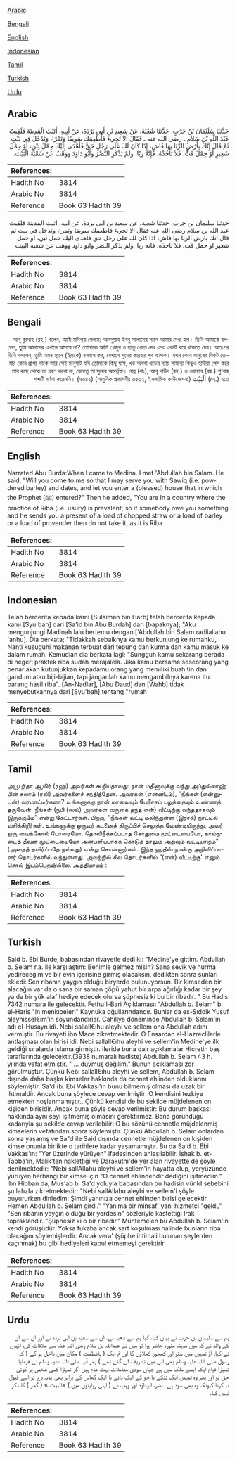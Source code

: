 [Arabic](#arabic)

[Bengali](#bengali)

[English](#english)

[Indonesian](#indonesian)

[Tamil](#tamil)

[Turkish](#turkish)

[Urdu](#urdu)

## Arabic


<div dir="rtl" lang="ar" style={{fontSize:'larger',backgroundColor:'#f8f9fa',padding:20}}>
حَدَّثَنَا سُلَيْمَانُ بْنُ حَرْبٍ، حَدَّثَنَا شُعْبَةُ، عَنْ سَعِيدِ بْنِ أَبِي بُرْدَةَ، عَنْ أَبِيهِ، أَتَيْتُ الْمَدِينَةَ فَلَقِيتُ عَبْدَ اللَّهِ بْنَ سَلاَمٍ ـ رضى الله عنه ـ فَقَالَ أَلاَ تَجِيءُ فَأُطْعِمَكَ سَوِيقًا وَتَمْرًا، وَتَدْخُلَ فِي بَيْتٍ ثُمَّ قَالَ إِنَّكَ بِأَرْضٍ الرِّبَا بِهَا فَاشٍ، إِذَا كَانَ لَكَ عَلَى رَجُلٍ حَقٌّ فَأَهْدَى إِلَيْكَ حِمْلَ تِبْنٍ، أَوْ حِمْلَ شَعِيرٍ أَوْ حِمْلَ قَتٍّ، فَلاَ تَأْخُذْهُ، فَإِنَّهُ رِبًا‏.‏ وَلَمْ يَذْكُرِ النَّضْرُ وَأَبُو دَاوُدَ وَوَهْبٌ عَنْ شُعْبَةَ الْبَيْتَ‏.‏
</div>
<div style={{backgroundColor:'#f8f9fa',padding:20, marginBottom: 10}}><table> <thead> <tr> <th>References:</th> <th></th> </tr> </thead> <tbody><tr><td>Hadith No</td><td>3814</td></tr><tr><td>Arabic No</td><td>3814</td></tr><tr><td>Reference</td><td>Book 63 Hadith 39</td></tr></tbody></table></div>


<div dir="rtl" lang="ar" style={{fontSize:'larger',backgroundColor:'#f8f9fa',padding:20}}>
حدثنا سليمان بن حرب، حدثنا شعبة، عن سعيد بن ابي بردة، عن ابيه، اتيت المدينة فلقيت عبد الله بن سلام رضى الله عنه فقال الا تجيء فاطعمك سويقا وتمرا، وتدخل في بيت ثم قال انك بارض الربا بها فاش، اذا كان لك على رجل حق فاهدى اليك حمل تبن، او حمل شعير او حمل قت، فلا تاخذه، فانه ربا. ولم يذكر النضر وابو داود ووهب عن شعبة البيت
</div>
<div style={{backgroundColor:'#f8f9fa',padding:20, marginBottom: 10}}><table> <thead> <tr> <th>References:</th> <th></th> </tr> </thead> <tbody><tr><td>Hadith No</td><td>3814</td></tr><tr><td>Arabic No</td><td>3814</td></tr><tr><td>Reference</td><td>Book 63 Hadith 39</td></tr></tbody></table></div>

## Bengali


<div dir="rtl" lang="bn" style={{fontSize:'larger',backgroundColor:'#f8f9fa',padding:20}}>
আবূ বুরদাহ (রহ.) বলেন, আমি মদিনা্য় গেলাম; আবদুল্লাহ ইবনু সালামের সাথে আমার দেখা হল। তিনি আমাকে বললেন, তুমি আমাদের এখানে আসবে না? তোমাকে আমি খেজুর ও ছাতু খেতে দেব এবং একটি ঘরে থাকতে দেব। অতঃপর তিনি বললেন, তুমি এমন স্থানে (ইরাকে) বসবাস কর, যেখানে সুদের কারবার খুব ব্যাপক। যখন কোন মানুষের নিকট তোমার কোন প্রাপ্য থাকে আর সেই মানুষটি যদি তোমাকে কিছু ঘাস, খড় অথবা খড়ের ন্যায় সামান্য কিছুও হাদীয়া পেশ করে তার কাছ থেকে তা গ্রহণ করো না, যেহেতু তা সুদের অন্তর্ভুক্ত। নায্র (রাঃ), আবূ দাউদ (রহ.) ও ওয়াহাব (রহ.) শু‘বাহ্ (রহ.) হতে الْبَيْتَ শব্দটি বর্ণনা করেননি। (৭৩৪২) (আধুনিক প্রকাশনীঃ ৩৫৩২, ইসলামিক ফাউন্ডেশনঃ)
</div>
<div style={{backgroundColor:'#f8f9fa',padding:20, marginBottom: 10}}><table> <thead> <tr> <th>References:</th> <th></th> </tr> </thead> <tbody><tr><td>Hadith No</td><td>3814</td></tr><tr><td>Arabic No</td><td>3814</td></tr><tr><td>Reference</td><td>Book 63 Hadith 39</td></tr></tbody></table></div>

## English


<div dir="ltr" lang="en" style={{fontSize:'larger',backgroundColor:'#f8f9fa',padding:20}}>
Narrated Abu Burda:When I came to Medina. I met 'Abdullah bin Salam. He said, "Will you come to me so that I may serve you with Sawiq (i.e. powdered barley) and dates, and let you enter a (blessed) house that in which the Prophet (ﷺ) entered?" Then he added, "You are In a country where the practice of Riba (i.e. usury) is prevalent; so if somebody owe you something and he sends you a present of a load of chopped straw or a load of barley or a load of provender then do not take it, as it is Riba
</div>
<div style={{backgroundColor:'#f8f9fa',padding:20, marginBottom: 10}}><table> <thead> <tr> <th>References:</th> <th></th> </tr> </thead> <tbody><tr><td>Hadith No</td><td>3814</td></tr><tr><td>Arabic No</td><td>3814</td></tr><tr><td>Reference</td><td>Book 63 Hadith 39</td></tr></tbody></table></div>

## Indonesian


<div dir="ltr" lang="id" style={{fontSize:'larger',backgroundColor:'#f8f9fa',padding:20}}>
Telah bercerita kepada kami [Sulaiman bin Harb] telah bercerita kepada kami [Syu'bah] dari [Sa'id bin Abu Burdah] dari [bapaknya]; "Aku mengunjungi Madinah lalu bertemu dengan ['Abdullah bin Salam radliallahu 'anhu]. Dia berkata; "Tidakkah sebaiknya kamu berkunjung ke rumahku, Nanti kusuguhi makanan terbuat dari tepung dan kurma dan kamu masuk ke dalam rumah. Kemudian dia berkata lagi; "Sungguh kamu sekarang berada di negeri praktek riba sudah merajalela. Jika kamu bersama seseorang yang benar akan kutunjukkan kepadamu orang yang memiliki buah tin dan gandum atau biji-bijian, tapi janganlah kamu mengambilnya karena itu barang hasil riba". [An-Nadlar], [Abu Daud] dan [Wahb] tidak menyebutkannya dari [Syu'bah] tentang "rumah
</div>
<div style={{backgroundColor:'#f8f9fa',padding:20, marginBottom: 10}}><table> <thead> <tr> <th>References:</th> <th></th> </tr> </thead> <tbody><tr><td>Hadith No</td><td>3814</td></tr><tr><td>Arabic No</td><td>3814</td></tr><tr><td>Reference</td><td>Book 63 Hadith 39</td></tr></tbody></table></div>

## Tamil


<div dir="ltr" lang="ta" style={{fontSize:'larger',backgroundColor:'#f8f9fa',padding:20}}>
அபூபுர்தா ஆமிர் (ரஹ்) அவர்கள் கூறியதாவது: நான் மதீனாவுக்கு வந்து அப்துல்லாஹ் பின் சலாம் (ரலி) அவர்களைச் சந்தித்தேன். அவர்கள் (என்னிடம்), “நீங்கள் (என்னுடன்) வரமாட்டீர்களா? உங்களுக்கு நான் மாவையும் பேரீச்சம் பழத்தையும் உண்ணத் தருவேன். நீங்கள் (நபி (ஸல்) அவர்கள் வருகை தந்த என்) வீட்டிற்கு வந்ததாகவும் இருக்குமே” என்று கேட்டார்கள். பிறகு, “நீங்கள் வட்டி மலிந்துள்ள (இராக்) நாட்டில் வசிக்கிறீர்கள். உங்களுக்கு ஒருவர் கடனைத் திருப்பிச் செலுத்த வேண்டியிருந்து, அவர் ஒரு வைக்கோல் போரையோ, தொலிநீக்கப்படாத கோதுமை மூட்டையையோ, கால்நடைத் தீவன மூட்டையையோ அன்பளிப்பாகக் கொடுத் தாலும் அதுவும் வட்டியாகும்” (அதைத் தவிர்ப்பதே நல்லது) என்று சொன்னார்கள். இந்த ஹதீஸ் நான்கு அறிவிப்பாளர் தொடர்களில் வந்துள்ளது. அவற்றில் சில தொடர்களில் “(என்) வீட்டிற்கு' எனும் சொல் இடம்பெறவில்லை. அத்தியாயம் :
</div>
<div style={{backgroundColor:'#f8f9fa',padding:20, marginBottom: 10}}><table> <thead> <tr> <th>References:</th> <th></th> </tr> </thead> <tbody><tr><td>Hadith No</td><td>3814</td></tr><tr><td>Arabic No</td><td>3814</td></tr><tr><td>Reference</td><td>Book 63 Hadith 39</td></tr></tbody></table></div>

## Turkish


<div dir="ltr" lang="tr" style={{fontSize:'larger',backgroundColor:'#f8f9fa',padding:20}}>
Said b. Ebi Burde, babasından rivayetle dedi ki: "Medine'ye gittim. Abdullah b. Selam r.a. ile karşılaştım: Benimle gelmez misin? Sana sevik ve hurma yedireceğim ve bir evin içerisine girmiş olacaksın, dedikten sonra şunları ekledi: Sen ribanın yaygın olduğu biryerde bulunuyorsun. Bir kimseden bir alacağın var da o sana bir saman çöpü yahut bir arpa ağırlığı kadar bir şey ya da bir yük alaf hediye edecek olursa şüphesiz ki bu bir ribadır. " Bu Hadis 7342 numara ile gelecektir. Fethu'l-Bari Açıklaması: "Abdullah b. Selam" b. el-Haris "in menkıbeleri" Kaynuka oğullarındandır. Bunlar da es-Sıddik Yusuf aleyhissel€ım'ın soyundandıriar. Cahiliye döneminde Abdullah b. Selam'ın adı el-Husayn idi. Nebi sallall€ıhu aleyhi ve sellem ona Abdullah adını vermiştir. Bu rivayeti ibn Mace zikretmektedir. O Ensardan el-Hazreclilerle antlaşması olan birisi idi. Nebi sallall€ıhu aleyhi ve sellem'in Medine'ye ilk geldiği sıralarda islama girmiştir. ileride buna dair açıklamalar Hicretin baş taraflarında gelecektir.(3938 numaralı hadiste) Abdullah b. Selam 43 h. yılında vefat etmiştir. " ... duymuş değilim." Bunun açıklaması zor görülmüştür. Çünkü Nebi sallall€ıhu aleyhi ve sellem, Abdullah b. Selam dışında daha başka kimseler hakkında da cennet ehlinden olduklarını söylemiştir. Sa'd (b. Ebi Vakkası'ın bunu bilmemiş olması da uzak bir ihtimaldir. Ancak buna şöylece cevap verilmiştir: O kendisini tezkiye etmekten hoşlanmamıştır.. Çünkü kendisi de bu şekilde müjdelenen on kişiden birisidir. Ancak buna şöyle cevap verilmiştir: Bu durum başkası hakkında aynı şeyi işitmemiş olmasını gerektirmez. Bana göründüğü kadarıyla şu şekilde cevap verilebilir: O bu sözünü cennetle müjdelenmiş kimselerin vefatından sonra söylemiştir. Çünkü Abdullah b. Selam onlardan sonra yaşamış ve Sa"d ile Said dışında cennetle müjdelenen on kişiden kimse onunla birlikte o tarihlere kadar yaşamamıştır. Bu da Sa'd b. Ebi Vakkas'ın: "Yer üzerinde yürüyen" ifadesinden anlaşılabilir. İshak b. et-Tabba'ın, Malik'ten naklettiği ve Darakutnı'de yer alan rivayette de şöyle denilmektedir: "Nebi sallAllahu aleyhi ve sellem'in hayatta olup, yeryüzünde yürüyen herhangi bir kimse için "O cennet ehlindendir dediğini işitmedim." İbn Hibban da, Mus'ab b. Sa'd yoluyla babasından bu hadisin vünld sebebini şu lafızIa zikretmektedir: "Nebi sallAllahu aleyhi ve sellem'i şöyle buyururken dinledim: Şimdi yanınıza cennet ehlinden birisi gelecektir. Hemen Abdullah b. Selam girdi." "Yanıma bir minsaf' yani hizmetçi "geldL" "Sen ribanın yaygın olduğu bir yerdesin" sözleriyle kastettiği Irak topraklandır. "Şüphesiz ki o bir ribadır." Muhtemelen bu Abdullah b. Selam'ın kendi görüşüdür. Yoksa fukaha ancak şart koşulması halinde bunların riba olacağını söylemişlerdir. Ancak vera' (şüphe ihtimali bulunan şeylerden kaçınmak) bu gibi hediyeleri kabul etmemeyi gerektirir
</div>
<div style={{backgroundColor:'#f8f9fa',padding:20, marginBottom: 10}}><table> <thead> <tr> <th>References:</th> <th></th> </tr> </thead> <tbody><tr><td>Hadith No</td><td>3814</td></tr><tr><td>Arabic No</td><td>3814</td></tr><tr><td>Reference</td><td>Book 63 Hadith 39</td></tr></tbody></table></div>

## Urdu


<div dir="rtl" lang="ur" style={{fontSize:'larger',backgroundColor:'#f8f9fa',padding:20}}>
ہم سے سلیمان بن حرب نے بیان کیا، کہا ہم سے شعبہ نے، ان سے سعید بن ابی بردہ نے اور ان سے ان کے والد نے کہ میں مدینہ منورہ حاضر ہوا تو میں نے عبداللہ بن سلام رضی اللہ عنہ سے ملاقات کی، انہوں نے کہا، آؤ تمہیں میں ستو اور کھجور کھلاؤں گا اور تم ایک ( باعظمت ) مکان میں داخل ہو گے ( کہ رسول صلی اللہ علیہ وسلم بھی اس میں تشریف لے گئے تھے ) پھر آپ صلی اللہ علیہ وسلم نے فرمایا تمہارا قیام ایک ایسے ملک میں ہے جہاں سودی معاملات بہت عام ہیں اگر تمہارا کسی شخص پر کوئی حق ہو اور پھر وہ تمہیں ایک تنکے یا جَو کے ایک دانے یا ایک گھاس کے برابر بھی ہدیہ دے تو اسے قبول نہ کرنا کیونکہ وہ بھی سود ہے۔ نضر، ابوداؤد اور وہب نے ( اپنی روایتوں میں ) «البيت‏.‏» ( گھر ) کا ذکر نہیں کیا۔
</div>
<div style={{backgroundColor:'#f8f9fa',padding:20, marginBottom: 10}}><table> <thead> <tr> <th>References:</th> <th></th> </tr> </thead> <tbody><tr><td>Hadith No</td><td>3814</td></tr><tr><td>Arabic No</td><td>3814</td></tr><tr><td>Reference</td><td>Book 63 Hadith 39</td></tr></tbody></table></div>